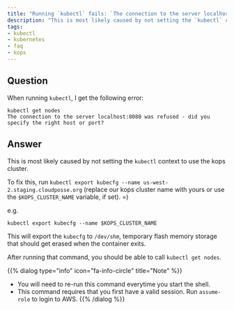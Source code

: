 ```yaml
---
title: "Running `kubectl` fails: `The connection to the server localhost:8080 was refused`"
description: "This is most likely caused by not setting the `kubectl` context to use the kops cluster."
tags:
- kubectl
- kubernetes
- faq
- kops
---
```


## Question

When running `kubectl`, I get the following error:

```
kubectl get nodes
The connection to the server localhost:8080 was refused - did you specify the right host or port?
```

## Answer

This is most likely caused by not setting the `kubectl` context to use the kops cluster.

To fix this, run `kubectl export kubecfg --name us-west-2.staging.cloudposse.org` (replace our kops cluster name with yours or use the `$KOPS_CLUSTER_NAME` variable, if set). =)

e.g.
```
kubectl export kubecfg --name $KOPS_CLUSTER_NAME
```

This will export the `kubecfg` to `/dev/shm`, temporary flash memory storage that should get erased when the container exits.

After running that command, you should be able to call `kubectl get nodes`.

{{% dialog type="info" icon="fa-info-circle" title="Note" %}}
* You will need to re-run this command everytime you start the shell.
* This command requires that you first have a valid session. Run `assume-role` to login to AWS.
{{% /dialog %}}


